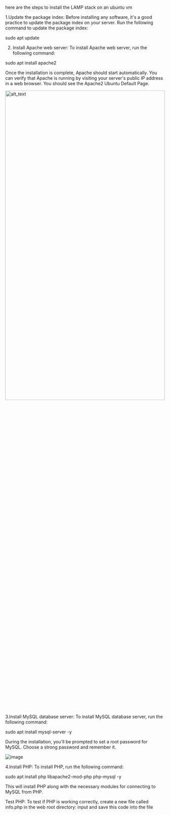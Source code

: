 here are the steps to install the LAMP stack on an ubuntu vm

1.Update the package index: Before installing any software, it's a good practice to update the package index on your server. Run the following command to update the package index:

sudo apt update

2. Install Apache web server: To install Apache web server, run the following command:

sudo apt install apache2

Once the installation is complete, Apache should start automatically. You can verify that Apache is running by visiting your server's public IP address in a web browser. You should see the Apache2 Ubuntu Default Page.

<img src="https://user-images.githubusercontent.com/73601265/229630473-e0ebc011-9f39-4698-996b-2c513225bce8.png" alt="alt_text" style="height:50%;width:100%;">

3.Install MySQL database server: To install MySQL database server, run the following command:

sudo apt install mysql-server -y

During the installation, you'll be prompted to set a root password for MySQL. Choose a strong password and remember it.

![image](https://user-images.githubusercontent.com/73601265/229631773-5ad9a9ca-8bfe-41b7-84e1-a2f171544662.png)

4.Install PHP: To install PHP, run the following command:

sudo apt install php libapache2-mod-php php-mysql -y

This will install PHP along with the necessary modules for connecting to MySQL from PHP.

Test PHP: To test if PHP is working correctly, create a new file called info.php in the web root directory:
input and save this code into the file

<?php
phpinfo();

Then, navigate to http://your_server_IP_address/info.php in your web browser. You should see a page with information about your PHP installation.

![image](https://user-images.githubusercontent.com/73601265/229634618-3de0c71e-7c81-452f-b311-df5e966623a9.png)

